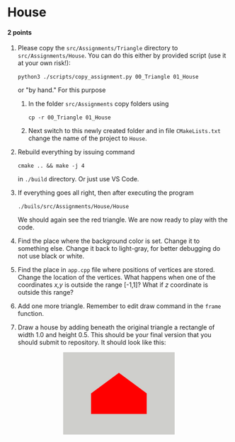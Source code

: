 <style>
.center {
  display: block;
  margin: 1em auto;
  width: 50%;
}
</style>

# House

#### 2 points

1. Please copy the `src/Assignments/Triangle`  directory to  `src/Assignments/House`. You can do this either by provided
   script (use it at your own risk!):
    ```{python}
    python3 ./scripts/copy_assignment.py 00_Triangle 01_House
    ```
   or "by hand." For this purpose

    1. In the folder  `src/Assignments`  copy folders using
       ```
       cp -r 00_Triangle 01_House
       ```
    2. Next switch to this newly created folder and in file  `CMakeLists.txt`  change the name of the project
       to  `House`.


2. Rebuild everything by issuing command
    ```
    cmake .. && make -j 4
    ```
   in `./build` directory. Or just use VS Code.


3. If everything goes all right, then after executing the program
    ```
    ./buils/src/Assignments/House/House
    ```
   We should again see the red triangle. We are now ready to play with the code.

4. Find the place where the background color is set.
   Change it to something else.
   Change it back to light-gray, for
   better debugging do not use black or white.

4. Find the place in `app.cpp` file where positions of vertices are stored. Change the location of the
   vertices. What happens when one of the coordinates _x,y_ is outside the range [-1,1]? What if  _z_ coordinate is
   outside this range?
5. Add one more triangle. Remember to edit draw command in the `frame` function.
6. Draw a house
   by adding beneath the original triangle a rectangle of width 1.0 and height 0.5. This should be your final version
   that
   you should submit to repository. It should look like this:

<img alt="House" src="house.png" class="center">